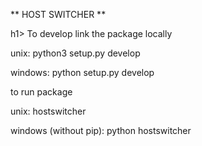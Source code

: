 ** HOST SWITCHER **

h1> To develop
link the package locally

unix:
python3 setup.py develop

windows:
python setup.py develop

to run package

unix:
hostswitcher

windows (without pip):
python hostswitcher




